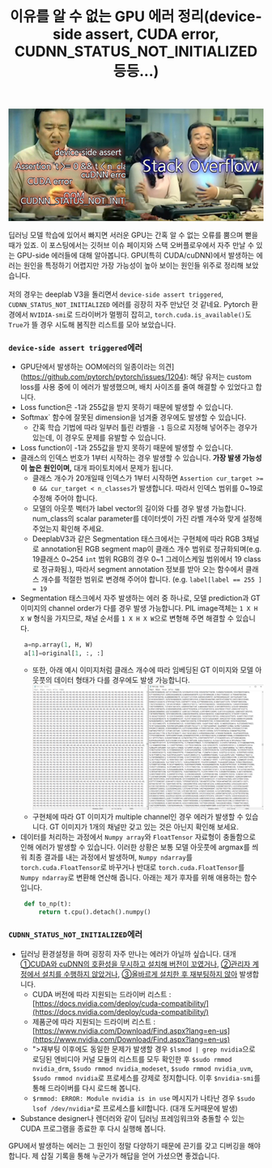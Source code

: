 ﻿---
layout: post
title: 이유를 알 수 없는 GPU 에러 정리(device-side assert, CUDA error, CUDNN_STATUS_NOT_INITIALIZED 등등...)
tags: [DL, troubleshooting]
categories: [Shoveling]
comments: true
sitemap: true
image: /assets/img/devlog/shoveling/gpu_errors/fk_gpu.png
accent_image: 
  background: url('/assets/img/sidebar-bg.gif') center/cover
  overlay: false
accent_color: '#ccc'
theme_color: '#ccc'
description: >
  CBIS-DDSM은 유방암 Classfication 또는 Detection 분야에서 종종 사용되는 데이터셋입니다. 이번 포스트에서는 개인 연구에 활용하기 위해 개인적으로 EDA를 수행한 노트북을 다룹니다.
related_posts:
    - /devlog/_posts/Event&Seminar/2019-02-23-NAVERVisionAIHack.md

---

![case_details](/assets/img/devlog/shoveling/gpu_errors/fk_gpu.png)

딥러닝 모델 학습에 있어서 빠지면 서러운 GPU는 간혹 알 수 없는 오류를 뿜으며 뻗을 때가 있죠. 이 포스팅에서는 깃허브 이슈 페이지와 스택 오버플로우에서 자주 만날 수 있는 GPU-side 에러들에 대해 알아봅니다. GPU(특히 CUDA/cuDNN)에서 발생하는 에러는 원인을 특정하기 어렵지만 가장 가능성이 높아 보이는 원인들 위주로 정리해 보았습니다.<br><br>
저의 경우는 deeplab V3을 돌리면서 `device-side assert triggered`, `CUDNN_STATUS_NOT_INITIALIZED` 에러를 굉장히 자주 만났던 것 같네요. Pytorch 환경에서 `NVIDIA-smi`로 드라이버가 멀쩡히 잡히고, `torch.cuda.is_available()`도 `True`가 뜰 경우 시도해 봄직한 리스트를 모아 보았습니다.

### `device-side assert triggered`에러
   - GPU단에서 발생하는 OOM에러의 일종이라는 의견](https://github.com/pytorch/pytorch/issues/1204): 해당 유저는 custom loss를 사용 중에 이 에러가 발생했으며, 배치 사이즈를 줄여 해결할 수 있었다고 합니다. <br>
   - Loss function은 -1과 255값을 받지 못하기 때문에 발생할 수 있습니다. <br>
   - Softmax` 함수에 잘못된 dimension을 넘겨줄 경우에도 발생할 수 있습니다. <br>
      - 간혹 학습 기법에 따라 일부러 틀린 라벨을 `-1` 등으로 지정해 넣어주는 경우가 있는데, 이 경우도 문제를 유발할 수 있습니다.<br>   
   - Loss function이 -1과 255값을 받지 못하기 때문에 발생할 수 있습니다. <br>
   - 클래스의 인덱스 번호가 1부터 시작하는 경우 발생할 수 있습니다. <b>가장 발생 가능성이 높은 원인이며,</b> 대개 파이토치에서 문제가 됩니다.<br>
      - 클래스 개수가 20개일때 인덱스가 1부터 시작하면 `Assertion cur_target >= 0 && cur_target < n_classes`가 발생합니다. 따라서 인덱스 범위를 0~19로 수정해 주어야 합니다.<br>
      - 모델의 아웃풋 벡터가 label vector의 길이와 다를 경우 발생 가능합니다. num_class의 scalar parameter를 데이터셋이 가진 라벨 개수와 맞게 설정해 주었는지 확인해 주세요.<br>
      - DeeplabV3과 같은 Segmentation 태스크에서는 구현체에 따라 RGB 3채널로 annotation된 RGB segment map이 클래스 개수 범위로 정규화되며(e.g. 19클래스 0~254 `int` 범위 RGB의 경우 0~1 그레이스케일 범위에서 19 class로 정규화됨.), 따라서 segment annotation 정보를 받아 오는 함수에서 클래스 개수를 적절한 범위로 변경해 주어야 합니다. (e.g. `label[label == 255 ] = 19`<br>
   - Segmentation 태스크에서 자주 발생하는 에러 중 하나로, 모델 prediction과 GT 이미지의 channel order가 다를 경우 발생 가능합니다. PIL image객체는 `1 X H X W` 형식을 가지므로, 채널 순서를 `1 X H X W`으로 변형해 주면 해결할 수 있습니다. <br>
       ```python
        a=np.array(1, H, W)
        a[1]=original[1, :, :]
        ```
      - 또한, 아래 예시 이미지처럼 클래스 개수에 따라 임베딩된 GT 이미지와 모델 아웃풋의 데이터 형태가 다를 경우에도 발생 가능합니다. <br>
      ![png](/assets/img/devlog/shoveling/gpu_errors/fk_gpu2.png)
      - 구현체에 따라 GT 이미지가 multiple channel인 경우 에러가 발생할 수 있습니다. GT 이미지가 1개의 채널만 갖고 있는 것은 아닌지 확인해 보세요.<br> 
   - 데이터를 처리하는 과정에서 `Numpy array`와 `FloatTensor` 자료형이 충돌함으로 인해 에러가 발생할 수 있습니다. 이러한 상황은 보통 모델 아웃풋에 argmax를 씌워 최종 결과를 내는 과정에서 발생하며, `Numpy ndarray`를 `torch.cuda.FloatTensor`로 바꾸거나 반대로 `torch.cuda.FloatTensor`를 `Numpy ndarray`로 변환해 연산해 줍니다. 아래는 제가 후자를 위해 애용하는 함수입니다. <br>  
       ```python
        def to_np(t):
            return t.cpu().detach().numpy()
        ```

### `CUDNN_STATUS_NOT_INITIALIZED`에러
- 딥러닝 환경설정을 하며 굉장히 자주 만나는 에러가 아닐까 싶습니다. 대개 <u>①CUDA와 cuDNN의 호환성을 무시하고 설치해 버전이 꼬였거나</u>, <u>②관리자 계정에서 설치를 수행하지 않았거나</u>, <u>③올바르게 설치한 후 재부팅하지 않아</u> 발생합니다.<br>
    - CUDA 버전에 따라 지원되는 드라이버 리스트 : [https://docs.nvidia.com/deploy/cuda-compatibility/](https://docs.nvidia.com/deploy/cuda-compatibility/)<br>
    - 제품군에 따라 지원되는 드라이버 리스트 : [https://www.nvidia.com/Download/Find.aspx?lang=en-us](https://www.nvidia.com/Download/Find.aspx?lang=en-us)<br>
    - ">재부팅 이후에도 동일한 문제가 발생할 경우 `$lsmod | grep nvidia`으로 로딩된 엔비디아 커널 모듈의 리스트를 모두 확인한 후 `$sudo rmmod nvidia_drm`, `$sudo rmmod nvidia_modeset`, `$sudo rmmod nvidia_uvm`, `$sudo rmmod nvidia`로 프로세스를 강제로 정지합니다. 이후 `$nvidia-smi`를 통해 드라이버를 다시 로드해 봅니다.<br>
    - `$rmmod: ERROR: Module nvidia is in use` 메시지가 나타난 경우 `$sudo lsof /dev/nvidia*`로 프로세스를 kill합니다. (대개 도커때문에 발생)<br>
- Substance designer나 렌더러와 같이 딥러닝 프레임워크와 충돌할 수 있는 CUDA 프로그램을 종료한 후 다시 실행해 봅니다.<br>    

GPU에서 발생하는 에러는 그 원인이 정말 다양하기 때문에 끈기를 갖고 디버깅을 해야 합니다. 제 삽질 기록을 통해 누군가가 해답을 얻어 가셨으면 좋겠습니다. 